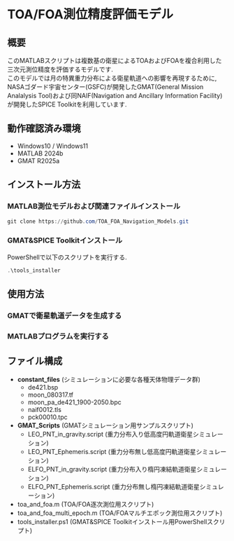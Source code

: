 # TOA/FOA測位精度評価モデル  

## 概要

このMATLABスクリプトは複数基の衛星によるTOAおよびFOAを複合利用した三次元測位精度を評価するモデルです.  
このモデルでは月の特異重力分布による衛星軌道への影響を再現するために, NASAゴダード宇宙センター(GSFC)が開発したGMAT(General Mission Analalysis Tool)および同NAIF(Navigation and Ancillary Information Facility)が開発したSPICE Toolkitを利用しています.

## 動作確認済み環境

- Windows10 / Windows11
- MATLAB 2024b
- GMAT R2025a

## インストール方法

### MATLAB測位モデルおよび関連ファイルインストール  

``` powershell
git clone https://github.com/TOA_FOA_Navigation_Models.git
```  

### GMAT&SPICE Toolkitインストール

PowerShellで以下のスクリプトを実行する.  

``` powershell
.\tools_installer
```

## 使用方法

### GMATで衛星軌道データを生成する

### MATLABプログラムを実行する  

## ファイル構成

- **constant_files** (シミュレーションに必要な各種天体物理データ群)
  - de421.bsp
  - moon_080317.tf
  - moon_pa_de421_1900-2050.bpc
  - naif0012.tls
  - pck00010.tpc
- **GMAT_Scripts** (GMATシミュレーション用サンプルスクリプト)
  - LEO_PNT_in_gravity.script (重力分布入り低高度円軌道衛星シミュレーション)
  - LEO_PNT_Ephemeris.script (重力分布無し低高度円軌道衛星シミュレーション)
  - ELFO_PNT_in_gravity.script (重力分布入り楕円凍結軌道衛星シミュレーション)
  - ELFO_PNT_Ephemeris.script (重力分布無し楕円凍結軌道衛星シミュレーション)
- toa_and_foa.m   (TOA/FOA逐次測位用スクリプト)
- toa_and_foa_multi_epoch.m   (TOA/FOAマルチエポック測位用スクリプト)
- tools_installer.ps1 (GMAT&SPICE Toolkitインストール用PowerShellスクリプト)
